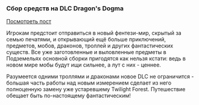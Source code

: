 ### Сбор средств на DLC Dragon's Dogma

[Посмотреть пост](https://boosty.to/oxfortpack/posts/5a17627e-ec92-4abd-ae15-c61e5ea46c38)

Игрокам предстоит отправиться в новый фентези-мир, скрытый за семью печатями, и открывающий ещё больше приключений, предметов, мобов, драконов, троллей и других фантастических существ. Все уже заготовленные и выловленные предметы в Подземельях основной сборки пригодятся как нельзя кстати: ведь в новом мире мобы будут ищи сильнее, а лут с них - ценнее.

Разумеется одними троллями и драконами новое DLC не ограничится - большая часть работы над новым измерением сделает из него полноценную замену уже устаревшему Twilight Forest. Путешествие обещает быть по-настоящему фантастическим!
